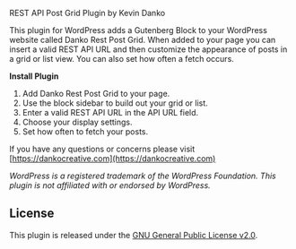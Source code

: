 REST API Post Grid Plugin by Kevin Danko

This plugin for WordPress adds a Gutenberg Block to your WordPress website called Danko Rest Post Grid. When added to your page you can insert a valid REST API URL and then customize the appearance of posts in a grid or list view. You can also set how often a fetch occurs.

**Install Plugin**
1. Add Danko Rest Post Grid to your page.
2. Use the block sidebar to build out your grid or list.
3. Enter a valid REST API URL in the API URL field.
4. Choose your display settings.
5. Set how often to fetch your posts.

If you have any questions or concerns please visit [https://dankocreative.com](https://dankocreative.com)

*WordPress is a registered trademark of the WordPress Foundation. This plugin is not affiliated with or endorsed by WordPress.*

## License

This plugin is released under the [GNU General Public License v2.0](rest-post-grid/LICENSE).
